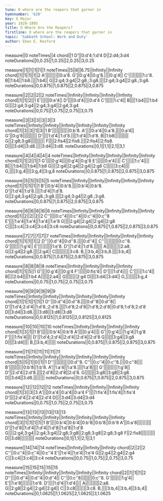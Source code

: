 ```yaml
---
tune: O where are the reapers that garner in
hymnnumber: '620'
key: G Major
year: 1820-1895
title: O Where Are the Reapers?
firstline: O where are the reapers that garner in
topic: 'Sabbath School: Work and Duty'
author: Eben E. Rexford
---
```

measure||0
noteTimes||4
chord||1
D'||0:d'4;1:d'4
D||2:d4;3:d4
noteDurations||0,0.25||1,0.25||2,0.25||3,0.25

measure||1||1||1||1||1
noteTimes||5||6||6.75||Infinity||Infinity
chord||1||1||1||1||2
A'||||||||||0:a'8.
G'||0:g'4||0:g'8.||||0:g'4||
C'||||||||||1:c'8.
B||1:b4||1:b8.||||1:b4||
G||2:g4;3:g4||2:g8.;3:g8.||||2:g4;3:g4||2:g8.;3:g8.
noteDurations||0,0.875||1,0.875||2,0.875||3,0.875

measure||2||2||2||2
noteTimes||Infinity||Infinity||Infinity||Infinity
chord||1||1||2||1
E'||||||0:e'4||
D'||||0:d'4||||0:d'4
C'||||||1:c'4||
B||||1:b4||||1:b4
G||||2:g4;3:g4||2:g4;3:g4||2:g4;3:g4
noteDurations||0,0.75||1,0.75||2,0.75||3,0.75

measure||3||3||3||3||3||3
noteTimes||Infinity||Infinity||Infinity||Infinity||Infinity||Infinity
chord||1||3||3||1||3||1
B'||||||||||||0:b'8.
A'||||0:a'4||0:a'8.||||0:a'4||
G'||0:g'8||||||||||
D'||||1:d'4||1:d'8.||||1:d'4||1:d'8.
B||1:b8||||||||||
G||2:g8;3:g8||||||||||
F||||2:fis4||2:fis8.||||2:fis4||2:fis8.
D||||3:d4||3:d8.||||3:d4||3:d8.
noteDurations||0,1||1,1||2,1||3,1

measure||4||4||4||4||4
noteTimes||Infinity||Infinity||Infinity||Infinity||Infinity
chord||1||1||2||1||1
G'||||0:g'4||||0:g'4||0:g'8
E'||||||0:e'4||||
C'||||||1:c'4||||
B||||1:b4||||1:b4||1:b8
G||||2:g4||2:g4||2:g4||2:g8
C||||||3:c4||||
G,||||3:g,4||||3:g,4||3:g,8
noteDurations||0,0.875||1,0.875||2,0.875||3,0.875

measure||5||5||5||5||5
noteTimes||Infinity||Infinity||Infinity||Infinity||Infinity
chord||1||1||1||1||1
B'||0:b'4||0:b'8.||||0:b'4||0:b'8.
D'||1:d'4||1:d'8.||||1:d'4||1:d'8.
G||2:g4;3:g4||2:g8.;3:g8.||||2:g4;3:g4||2:g8.;3:g8.
noteDurations||0,0.875||1,0.875||2,0.875||3,0.875

measure||6||6||6||6||6
noteTimes||Infinity||Infinity||Infinity||Infinity||Infinity
chord||1||2||2||2||2
C''||||0:c''4||0:c''4||0:c''4||0:c''8
E'||||1:e'4||1:e'4||1:e'4||1:e'8
G||||2:g4||2:g4||2:g4||2:g8
C||||3:c4||3:c4||3:c4||3:c8
noteDurations||0,0.875||1,0.875||2,0.875||3,0.875

measure||7||7||7||7||7
noteTimes||Infinity||Infinity||Infinity||Infinity||Infinity
chord||1||1||1||1||2
D''||0:d''4||0:d''8.||||0:d''4||
C''||||||||||0:c''8.
G'||||||||1:g'4||
E'||||||||||1:e'8.
D'||1:d'4||1:d'8.||||||
A||||||||||2:a8.
G||2:g4||2:g8.||||2:g4||
C||||||||||3:c8.
B,||3:b,4||3:b,8.||||3:b,4||
noteDurations||0,0.875||1,0.875||2,0.875||3,0.875

measure||8||8||8||8
noteTimes||Infinity||Infinity||Infinity||Infinity
chord||1||1||5||1
G'||||0:g'4||||0:g'4
F'||||||0:fis'4||
D'||||1:d'4||||
C'||||||1:c'4||
B||||2:b4||||1:b4
A||||||2:a4||
G||||||||2:g4
D||||3:d4||3:d4||
G,||||||||3:g,4
noteDurations||0,0.75||1,0.75||2,0.75||3,0.75

measure||9||9||9||9||9||9
noteTimes||Infinity||Infinity||Infinity||Infinity||Infinity||Infinity
chord||1||1||1||1||1||1
D''||0:d''4||0:d''8.||||0:d''8||0:d''8||
D'||1:d'4;2:d'4||1:d'8.;2:d'8.||||1:d'8;2:d'8||1:d'8;2:d'8||0:d'8;1:d'8;2:d'8
D||3:d4||3:d8.||||3:d8||3:d8||3:d8
noteDurations||0,0.8125||1,0.8125||2,0.8125||3,0.8125

measure||10||10||10||10
noteTimes||Infinity||Infinity||Infinity||Infinity
chord||1||3||1||1
B'||||||0:b'4||0:b'8
A'||||0:a'4||||
G'||0:g'4||||1:g'4||1:g'8
F'||||1:fis'4||||
D'||1:d'4;2:d'4||2:d'4||2:d'4||2:d'8
G||||||3:g4||3:g8
D||||3:d4||||
B,||3:b,4||||||
noteDurations||0,0.875||1,0.875||2,0.875||3,0.875

measure||11||11||11||11||11||11
noteTimes||Infinity||Infinity||Infinity||Infinity||Infinity||Infinity
chord||5||5||1||0||1||1
D''||||||||||||0:d''8.
C''||0:c''4||0:c''8.||||0:c''8||||
B'||||||||||0:b'8||1:b'8.
A'||1:a'4||1:a'8.||||1:a'8||||
G'||||||||||1:g'8||
D'||2:d'4||2:d'8.||||2:d'8||2:d'8||2:d'8.
G||||||||3:g8||3:g8||3:g8.
D||3:d4||3:d8.||||||||
noteDurations||0,0.875||1,0.875||2,0.875||3,0.875

measure||12||12||12||12
noteTimes||Infinity||Infinity||Infinity||Infinity
chord||1||3||3||3
A'||||0:a'4||0:a'4||0:a'4
F'||||1:fis'4||1:fis'4||1:fis'4
D'||||2:d'4||2:d'4||2:d'4
D||||3:d4||3:d4||3:d4
noteDurations||0,0.75||1,0.75||2,0.75||3,0.75

measure||13||13||13||13||13||13
noteTimes||Infinity||Infinity||Infinity||Infinity||Infinity||Infinity
chord||3||1||1||1||1||1
B'||||0:b'4||0:b'4||0:b'8||0:b'8||0:b'8
A'||0:a'8||||||||||
D'||1:d'8||1:d'4||1:d'4||1:d'8||1:d'8||1:d'8
G||||2:g4;3:g4||2:g4;3:g4||2:g8;3:g8||2:g8;3:g8||2:g8;3:g8
F||2:fis8||||||||||
D||3:d8||||||||||
noteDurations||0,1||1,1||2,1||3,1

measure||14||14||14
noteTimes||Infinity||Infinity||Infinity
chord||2||2||2
C''||0:c''4||0:c''4||0:c''4
E'||1:e'4||1:e'4||1:e'4
G||2:g4||2:g4||2:g4
C||3:c4||3:c4||3:c4
noteDurations||0,0.75||1,0.75||2,0.75||3,0.75

measure||15||15||15||15||15
noteTimes||Infinity||Infinity||Infinity||Infinity||Infinity
chord||2||1||1||1||2
D''||||0:d''4||0:d''4||0:d''4||
C''||0:c''8||||||||0:c''8.
G'||||||||1:g'4||
E'||1:e'8||||||||1:e'8.
D'||||1:d'4||1:d'4||||
A||||||||||2:a8.
G||2:g8||2:g4||2:g4||2:g4||
C||3:c8||||||||3:c8.
B,||||3:b,4||3:b,4||3:b,4||
noteDurations||0,1.0625||1,1.0625||2,1.0625||3,1.0625

